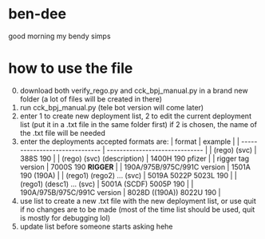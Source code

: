 # ben-dee
good morning my bendy simps

# how to use the file
0) download both verify_rego.py and cck_bpj_manual.py in a brand new folder (a lot of files will be created in there)
1) run cck_bpj_manual.py (tele bot version will come later)
2) enter 1 to create new deployment list, 2 to edit the current deployment list (put it in a .txt file in the same folder first)
   if 2 is chosen, the name of the .txt file will be needed
3) enter the deployments
   accepted formats are:
   | format                         | example                        |
   | ------------------------------ | ------------------------------ |
   | (rego) (svc)                   | 388S 190                       |
   | (rego) (svc) (description)     | 1400H 190 pfizer               |
   | rigger tag version             | 7000S 190 **RIGGER**           |
   | 190A/975B/975C/991C version    | 1501A 190 (190A)               |
   | (rego1) (rego2) ... (svc)      | 5019A 5022P 5023L 190          |
   | (rego1) (desc1) ... (svc)      | 5001A (SCDF) 5005P 190         |
   | 190A/975B/975C/991C version    | 8028D ((190A)) 8022U 190       |
4) use list to create a new .txt file with the new deployment list, or use quit if no changes are to be made (most of the time list should be used, quit is mostly for debugging lol)
5) update list before someone starts asking hehe
